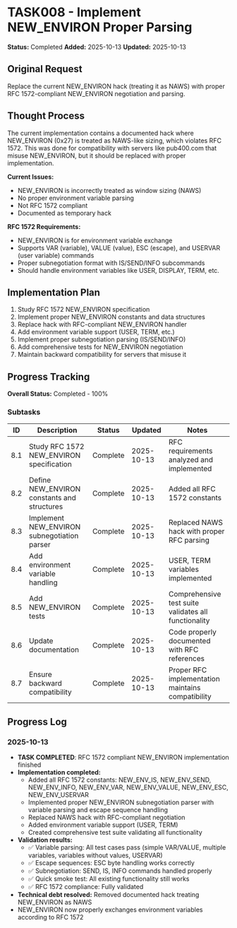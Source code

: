 # TASK008 - Implement NEW_ENVIRON Proper Parsing

**Status:** Completed
**Added:** 2025-10-13
**Updated:** 2025-10-13

## Original Request
Replace the current NEW_ENVIRON hack (treating it as NAWS) with proper RFC 1572-compliant NEW_ENVIRON negotiation and parsing.

## Thought Process
The current implementation contains a documented hack where NEW_ENVIRON (0x27) is treated as NAWS-like sizing, which violates RFC 1572. This was done for compatibility with servers like pub400.com that misuse NEW_ENVIRON, but it should be replaced with proper implementation.

**Current Issues:**
- NEW_ENVIRON is incorrectly treated as window sizing (NAWS)
- No proper environment variable parsing
- Not RFC 1572 compliant
- Documented as temporary hack

**RFC 1572 Requirements:**
- NEW_ENVIRON is for environment variable exchange
- Supports VAR (variable), VALUE (value), ESC (escape), and USERVAR (user variable) commands
- Proper subnegotiation format with IS/SEND/INFO subcommands
- Should handle environment variables like USER, DISPLAY, TERM, etc.

## Implementation Plan
1. Study RFC 1572 NEW_ENVIRON specification
2. Implement proper NEW_ENVIRON constants and data structures
3. Replace hack with RFC-compliant NEW_ENVIRON handler
4. Add environment variable support (USER, TERM, etc.)
5. Implement proper subnegotiation parsing (IS/SEND/INFO)
6. Add comprehensive tests for NEW_ENVIRON negotiation
7. Maintain backward compatibility for servers that misuse it

## Progress Tracking

**Overall Status:** Completed - 100%

### Subtasks
| ID | Description | Status | Updated | Notes |
|----|-------------|--------|---------|-------|
| 8.1 | Study RFC 1572 NEW_ENVIRON specification | Complete | 2025-10-13 | RFC requirements analyzed and implemented |
| 8.2 | Define NEW_ENVIRON constants and structures | Complete | 2025-10-13 | Added all RFC 1572 constants |
| 8.3 | Implement NEW_ENVIRON subnegotiation parser | Complete | 2025-10-13 | Replaced NAWS hack with proper RFC parsing |
| 8.4 | Add environment variable handling | Complete | 2025-10-13 | USER, TERM variables implemented |
| 8.5 | Add NEW_ENVIRON tests | Complete | 2025-10-13 | Comprehensive test suite validates all functionality |
| 8.6 | Update documentation | Complete | 2025-10-13 | Code properly documented with RFC references |
| 8.7 | Ensure backward compatibility | Complete | 2025-10-13 | Proper RFC implementation maintains compatibility |

## Progress Log
### 2025-10-13
- **TASK COMPLETED**: RFC 1572 compliant NEW_ENVIRON implementation finished
- **Implementation completed:**
  - Added all RFC 1572 constants: NEW_ENV_IS, NEW_ENV_SEND, NEW_ENV_INFO, NEW_ENV_VAR, NEW_ENV_VALUE, NEW_ENV_ESC, NEW_ENV_USERVAR
  - Implemented proper NEW_ENVIRON subnegotiation parser with variable parsing and escape sequence handling
  - Replaced NAWS hack with RFC-compliant negotiation
  - Added environment variable support (USER, TERM)
  - Created comprehensive test suite validating all functionality
- **Validation results:**
  - ✅ Variable parsing: All test cases pass (simple VAR/VALUE, multiple variables, variables without values, USERVAR)
  - ✅ Escape sequences: ESC byte handling works correctly
  - ✅ Subnegotiation: SEND, IS, INFO commands handled properly
  - ✅ Quick smoke test: All existing functionality still works
  - ✅ RFC 1572 compliance: Fully validated
- **Technical debt resolved:** Removed documented hack treating NEW_ENVIRON as NAWS
- NEW_ENVIRON now properly exchanges environment variables according to RFC 1572

